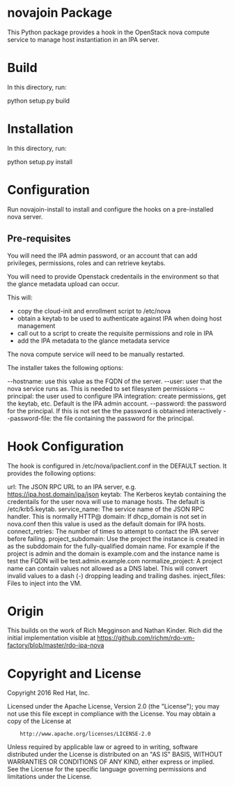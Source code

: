 novajoin Package
==================

This Python package provides a hook in the OpenStack nova compute
service to manage host instantiation in an IPA server.


Build
=====

In this directory, run:

  python setup.py build


Installation
============

In this directory, run:

  python setup.py install


Configuration
=============

Run novajoin-install to install and configure the hooks on a
pre-installed nova server.

Pre-requisites
--------------

You will need the IPA admin password, or an account that can
add privileges, permissions, roles and can retrieve keytabs.

You will need to provide Openstack credentails in the environment
so that the glance metadata upload can occur.

This will:

- copy the cloud-init and enrollment script to /etc/nova
- obtain a keytab to be used to authenticate against IPA when
  doing host management
- call out to a script to create the requisite permissions and
  role in IPA
- add the IPA metadata to the glance metadata service

The nova compute service will need to be manually restarted.

The installer takes the following options:

--hostname: use this value as the FQDN of the server.
--user: user that the nova service runs as. This is needed to
        set filesystem permissions
--principal: the user used to configure IPA integration: create permissions,
             get the keytab, etc. Default is the IPA admin account.
--password: the password for the principal. If this is not set the the
            password is obtained interactively
--password-file: the file containing the password for the principal.

Hook Configuration
==================

The hook is configured in /etc/nova/ipaclient.conf in the DEFAULT
section.  It provides the following options:

url: The JSON RPC URL to an IPA server, e.g. https://ipa.host.domain/ipa/json
keytab: The Kerberos keytab containing the credentails for the user
        nova will use to manage hosts. The default is /etc/krb5.keytab.
service_name: The service name of the JSON RPC handler. This is normally
        HTTP@<ipa master>
domain: If dhcp_domain is not set in nova.conf then this value is used
        as the default domain for IPA hosts.
connect_retries: The number of times to attempt to contact the IPA
        server before failing.
project_subdomain: Use the project the instance is created in as the
        subddomain for the fully-qualified domain name. For example if
        the project is admin and the domain is example.com and the
        instance name is test the FQDN will be test.admin.example.com
normalize_project: A project name can contain values not allowed as a
        DNS label. This will convert invalid values to a dash (-)
        dropping leading and trailing dashes.
inject_files: Files to inject into the VM.


Origin
======

This builds on the work of Rich Megginson and Nathan Kinder. Rich
did the initial implementation visible at
https://github.com/richm/rdo-vm-factory/blob/master/rdo-ipa-nova


Copyright and License
=====================

Copyright 2016 Red Hat, Inc.

   Licensed under the Apache License, Version 2.0 (the "License"); you may
   not use this file except in compliance with the License. You may obtain
   a copy of the License at

        http://www.apache.org/licenses/LICENSE-2.0

   Unless required by applicable law or agreed to in writing, software
   distributed under the License is distributed on an "AS IS" BASIS, WITHOUT
   WARRANTIES OR CONDITIONS OF ANY KIND, either express or implied. See the
   License for the specific language governing permissions and limitations
   under the License.
